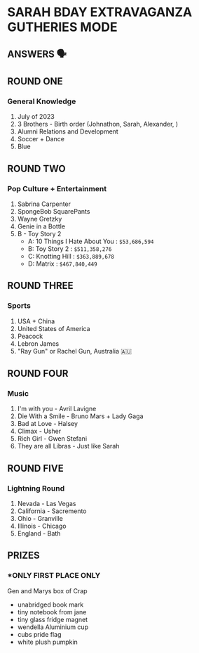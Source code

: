 # SARAH BDAY EXTRAVAGANZA GUTHERIES MODE
## ANSWERS 🗣️

## ROUND ONE 
### General Knowledge 

1. July of 2023
2. 3 Brothers - Birth order (Johnathon, Sarah, Alexander, )
3. Alumni Relations and Development
4. Soccer + Dance 
5. Blue 

## ROUND TWO 
### Pop Culture + Entertainment 

1. Sabrina Carpenter
2. SpongeBob SquarePants 
3. Wayne Gretzky
4. Genie in a Bottle 
5. B - Toy Story 2 
    - A: 10 Things I Hate About You : `$53,686,594`
    - B: Toy Story 2 : `$511,358,276`
    - C: Knotting Hill : `$363,889,678`
    - D: Matrix : `$467,840,449`

## ROUND THREE 
### Sports 


1. USA + China 
2. United States of America
3. Peacock
4. Lebron James
5. "Ray Gun" or Rachel Gun, Australia 🇦🇺

## ROUND FOUR 
### Music 

1. I'm with you - Avril Lavigne
2. Die With a Smile - Bruno Mars + Lady Gaga 
3. Bad at Love - Halsey 
4. Climax - Usher 
5. Rich Girl - Gwen Stefani 
6. They are all Libras - Just like Sarah

## ROUND FIVE 
### Lightning Round 

1. Nevada - Las Vegas 
2. California - Sacremento 
3. Ohio - Granville 
4. Illinois - Chicago
5. England - Bath

## PRIZES 
### *ONLY FIRST PLACE ONLY 

Gen and Marys box of Crap
- unabridged book mark 
- tiny notebook from jane 
- tiny glass fridge magnet
- wendella Aluminium cup 
- cubs pride flag 
- white plush pumpkin 